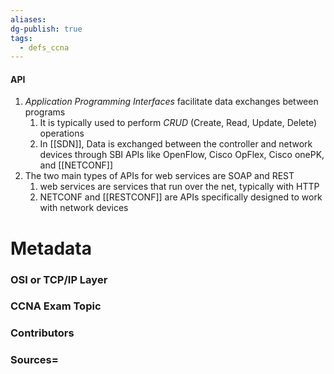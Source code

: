 ```yaml
---
aliases: 
dg-publish: true
tags:
  - defs_ccna
---
```

#### API
1. *Application Programming Interfaces* facilitate data exchanges between programs
	1. It is typically used to perform *CRUD* (Create, Read, Update, Delete) operations
	2. In [[SDN]], Data is exchanged between the controller and network devices through SBI APIs like OpenFlow, Cisco OpFlex, Cisco onePK, and [[NETCONF]]
2. The two main types of APIs for web services are SOAP and REST
	1. web services are services that run over the net, typically with HTTP
	2. NETCONF and [[RESTCONF]] are APIs specifically designed to work with network devices


# Metadata
### OSI or TCP/IP Layer

### CCNA Exam Topic

### Contributors

### Sources=